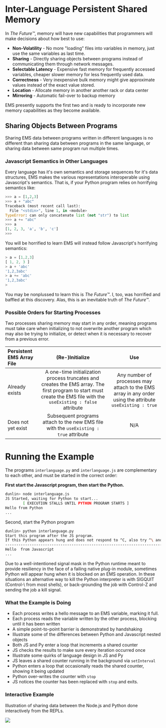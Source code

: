 # Inter-Language Persistent Shared Memory

In *The Future™*,  memory will have new capabilities that
programmers will make decisions about how best to use:
- __Non-Volatility__ - No more "loading" files into variables in memory,
  just use the same variables as last time.
- __Sharing__ - Directly sharing objects between programs instead of
  communicating them through network messages.
- __Selectable Latency__ - Expensive fast memory for frequently accessed variables,
  cheaper slower memory for less frequently used data.
- __Correctness__ - Very inexpensive bulk memory might give approximate values instead
  of the exact value stored.
- __Location__ - Allocate memory in another another rack or data center
- __Mirroring__ - Automatic fail-over to backup memory  
  
EMS presently supports the first two and is ready
to incorporate new memory capabilities as they become available.

## Sharing Objects Between Programs

Sharing EMS data between programs written in different languages 
is no different than sharing data between programs in the same language,
or sharing data between same program run multiple times.



### Javascript Semantics in Other Languages

Every language has it's own semantics and storage sequences for it's data structures,
EMS makes the various representations interoperable using Javascript's semantics.
That is, if your Python program relies on horrifying semantics like:

```python
>>> a = [1,2,3]
>>> a + "abc"
Traceback (most recent call last):
  File "<stdin>", line 1, in <module>
TypeError: can only concatenate list (not "str") to list
>>> a += "abc"
>>> a
[1, 2, 3, 'a', 'b', 'c']
>>>
``` 

You will be horrified to learn EMS will instead follow Javascript's horrifying semantics:

```javascript
> a = [1,2,3]
[ 1, 2, 3 ]
> a + 'abc'
'1,2,3abc'
> a += 'abc'
'1,2,3abc'
>
```

You may be nonplussed to learn this is *The Future™*.
I, too, was horrified and baffled at this discovery. 
Alas, this is an inevitable truth of *The Future™*.


### Possible Orders for Starting Processes

Two processes sharing memory may start in any order, meaning programs
must take care when initializing to not overwrite another program which
may also be trying to initialize, or detect when it is necessary to
recover from a previous error.

| Persistent EMS Array File  | (Re-)Initialize | Use |
| :------------- |:-------------:| :-----:|
| Already exists      | A one-time initialization process truncates and creates the EMS array. The first program to start must create the EMS file with the `useExisting : false` attribute | Any number of processes may attach to the EMS array in any order using the attribute  `useExisting : true` |
| Does not yet exist  |   Subsequent programs attach to the new EMS file with the `useExisting : true` attribute | N/A |


# Running the Example
The programs `interlanguage.py` and `interlanguage.js` are complementary
to each other, and must be started in the correct order:

__First start the Javascript program, then start the Python.__

```bash
dunlin> node interlanguage.js
JS Started, waiting for Python to start...
        [ EXECUTION STALLS UNTIL PYTHON PROGRAM STARTS ]
Hello from Python
...
``` 

Second, start the Python program
```bash
dunlin> python interlanguage.py
Start this program after the JS program.
If this Python appears hung and does not respond to ^C, also try ^\ and ^Z
----------------------------------------------------------------------------
Hello  from Javascript
...
```
Due to a well-intentioned signal mask in the Python runtime meant to
provide resiliency in the face of a failing native plug-in module,
sometimes Python will appear hung when it is blocked on an EMS operation.
In these situations an alternative way to kill the Python interpreter 
is with SIGQUIT (Control-\ from most shells), or back-grounding the
job with Control-Z and sending the job a kill signal. 

 
### What the Example is Doing
- Each process writes a hello message to an EMS variable, marking it full.
- Each process reads the variable written by the other process, blocking until it has been written
- A simple point-to-point barrier is demonstrated by handshaking
- Illustrate some of the differences between Python and Javascript nested objects
- Both JS and Py enter a loop that increments a shared counter
- JS checks the results to make sure every iteration occurred once
- Illustrate some quirks of language design in JS and Py
- JS leaves a shared counter running in the background via `setInterval`
- Python enters a loop that occasionally reads the shared counter, showing it being updated
- Python over-writes the counter with `stop`
- JS notices the counter has been replaced with `stop` and exits.



### Interactive Example
Illustration of sharing data between the Node.js and Python 
done interactively from the REPLs.
 
<img src="http://synsem.com/images/ems_js_py.gifx" />
